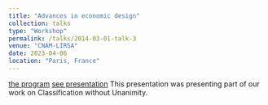 ```yaml
---
title: "Advances in economic design"
collection: talks
type: "Workshop"
permalink: /talks/2014-03-01-talk-3
venue: "CNAM-LIRSA"
date: 2023-04-06
location: "Paris, France"
---
```

[the program](https://lirsa.cnam.fr/seminaires-evenements/colloques/advances-in-economic-design-1402886.kjsp)
[see presentation](https://matthieuhervouin.github.io/files/presentatio_workshop.pdf)
This presentation was presenting part of our work on Classification without Unanimity.
